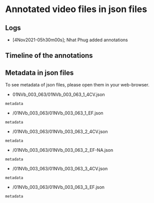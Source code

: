 # Annotated video files in json files

## Logs
* [4Nov2021-05h30m00s]; Nhat Phug added annotations  

## Timeline of the annotations


## Metadata in json files
To see metadata of json files, please open them in your web-browser.

* 01NVb_003_063/01NVb_003_063_1_4CV.json
```
metadata	
```

* /01NVb_003_063/01NVb_003_063_1_EF.json
```
metadata	

```

* /01NVb_003_063/01NVb_003_063_2_4CV.json
``` 
metadata	

```

* /01NVb_003_063/01NVb_003_063_2_EF-NA.json

```
metadata	

```

* /01NVb_003_063/01NVb_003_063_3_4CV.json

```
metadata	

```

* /01NVb_003_063/01NVb_003_063_3_EF.json

```
metadata	

```

